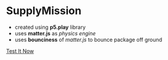 # SupplyMission
* created using __p5.play__ library
* uses __matter.js__ as _physics engine_
* uses __bounciness__ of _matter.js_ to bounce package off ground


[Test It Now](https://apoorvgupt479.github.io/Supply-mission/ "Click Here!")
